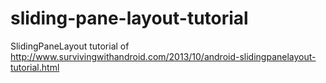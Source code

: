 sliding-pane-layout-tutorial
============================

SlidingPaneLayout tutorial of http://www.survivingwithandroid.com/2013/10/android-slidingpanelayout-tutorial.html
